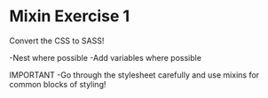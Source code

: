 # Mixin Exercise 1 

Convert the CSS to SASS!

-Nest where possible
-Add variables where possible 

IMPORTANT
-Go through the stylesheet carefully and use mixins for common blocks of styling! 
